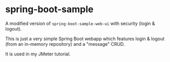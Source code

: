 # spring-boot-sample
A modified version of ``spring-boot-sample-web-ui`` with security (login & logout).

This is just a very simple Spring Boot webapp which features login & logout (from an in-memory repository) and a "message" CRUD.

It is used in my JMeter tutorial.
